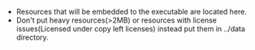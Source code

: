 * Resources that will be embedded to the executable are located here.
* Don't put heavy resources(>2MB) or resources with license issues(Licensed under copy left licenses) instead put them in ../data directory.